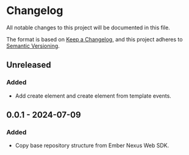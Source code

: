 # Changelog
All notable changes to this project will be documented in this file.

The format is based on [Keep a Changelog](https://keepachangelog.com/en/1.0.0/),
and this project adheres to [Semantic Versioning](https://semver.org/spec/v2.0.0.html).

## Unreleased
### Added
- Add create element and create element from template events.

## 0.0.1 - 2024-07-09
### Added
- Copy base repository structure from Ember Nexus Web SDK.
